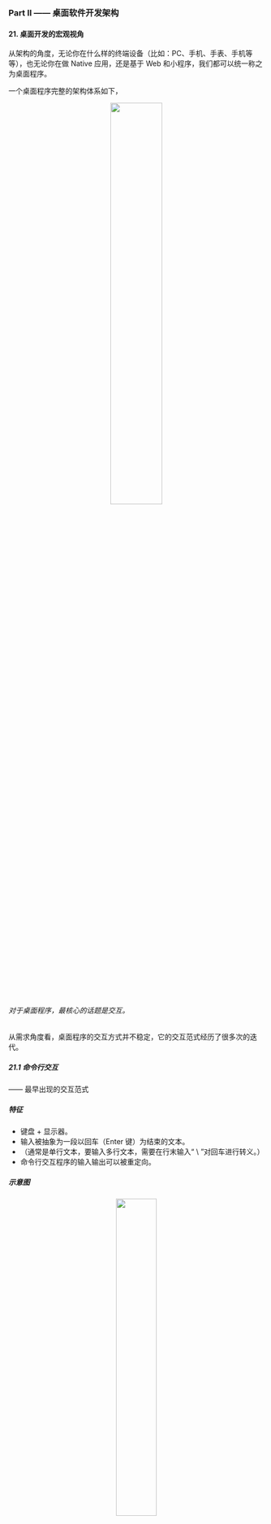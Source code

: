 ### Part II —— 桌面软件开发架构

#### 21. 桌面开发的宏观视角
从架构的角度，无论你在什么样的终端设备（比如：PC、手机、手表、手机等等），也无论你在做 Native 应用，还是基于 Web 和小程序，我们都可以统一称之为桌面程序。

一个桌面程序完整的架构体系如下，
<div align="center"><img src="pics/architecture-of-desktop-application.png" width="45%"></div>

###### 对于桌面程序，最核心的话题是交互。

从需求角度看，桌面程序的交互方式并不稳定，它的交互范式经历了很多次的迭代。

##### 21.1 命令行交互
—— 最早出现的交互范式

##### 特征
* 键盘 + 显示器。
* 输入被抽象为一段以回车（Enter 键）为结束的文本。
* （通常是单行文本，要输入多行文本，需要在行末输入“ \ ”对回车进行转义。）
* 命令行交互程序的输入输出可以被重定向。

##### 示意图
<div align="center"><img src="pics/paradigm-of-command-line-app.png" width="40%"></div>

##### 21.2 字符界面
* 键盘 + 显示器。
* 输入不再是一段文本，而是键盘按键事件（KeyDown 和 KeyUp）。
* 输出也不是一段文本，而是可以修改屏幕任何位置显示的字符。
* （此时，键盘的功用在需求上分化为两个：一是输入文本，二是输入命令。）
* 从输入文本的角度，需要有当前输入的光标（Caret）位置。

##### 示意图
<div align="center"><img src="pics/paradigm-of-character-ui-app.png" width="40%"></div>

上图的 TDI 含义是字符设备接口（Text Device Interface），它指的是一组向屏幕绘制文本的方法集合。 类似这样：
```go
func ClearScreen()
func DrawText(x, y int, text string)
```

##### 21.3 图形界面
—— 一个划时代的变化

##### 特征
* 键盘 + 鼠标 + 显示器 + 音箱。
* 与字符界面时期相比，图形界面时代变化的根源是输出的变化：从字符变成像素。
* 为什么会出现鼠标？ 因为屏幕精度太高，用键盘的方向键改变当前位置既笨拙又不方便。
* 为什么出现音箱？ 原因很平凡，只不过是声音设备演进的自然结果。以前是内置喇叭，现在是外置音箱。
* （与字符界面程序相比，图形界面程序还有一个重大变化：多窗口！！ 窗口（Window），也有人会把它叫视图（View）。）

###### 复杂的窗口会切分出多个逻辑独立的子窗口，以降低单个窗口的程序复杂性。

##### 示意图
<div align="center"><img src="pics/paradigm-of-graphical-ui-app.png" width="40%"></div>

上图的 GDI 含义是图形设备接口（Graphic Device Interface），它指的是一组向指定窗口(不是屏幕)绘制图形的方法集合。绘制的对象包括有几何图形、图像、文本等。

##### 注意
一旦界面涉及复杂的窗口系统，交互变得非常复杂。为了降低编程的负担，窗口系统往往接管了桌面程序的主逻辑，提供了一套基于事件驱动的编程框架，**业务代码由窗口系统提供的界面框架所驱动。**

##### 21.4 移动时代
鼠标交互方式被淘汰，变成了多点触摸。
###### “键盘 + 鼠标 + 显示器” ⇨ 触摸屏

##### 特征
* 触摸屏 + 麦克风 + 内置扬声器。
* 音箱被内置到手机中，变成内置扬声器。这些变化因移动设备便携性的述求引起。
* 从架构的角度，它们并没有引起实质性的变化，只是鼠标事件变成了触摸事件。

##### 智能交互
—— 麦克风让计算机多了一个输入：语音。

三种典型用法：
* 在应用内把语音录下来，直接作为类似照片视频的媒体消息，或者识别为文本去应用（比如语音搜索）。
* 作为语音输入法输入文本。（用法 1 的特例，因为输入法在操作系统中有特殊地位而单独列出。）
* 基于语音助手来交互。（类似 Siri）

##### 语音交互示意图
<div align="center"><img src="pics/paradigm-of-voice-ui-app.jpg" width="40%"></div>

###### 语音交互与图形界面，由于其复杂性，通常其业务代码都由交互系统提供的框架所驱动。

##### 21.5 总结
交互体验越来越自然，但从编程的角度来说，如果没有操作系统支持，实现难度也将越来越高。

同时也说明了一点： 桌面操作系统和服务端操作系统的演进方向非常不一样。 （桌面操作系统的演进方向主要是交互范式的迭代。）

#### 22. 图形界面程序的框架
—— 关注点聚焦于现在仍然占主流地位的图形界面程序。

###### 实现一个图形界面程序，最大的复杂性在于不同操作系统的使用接口完全不同，差异非常巨大。

好在，尽管操作系统的使用接口有异，但基本的大逻辑差不多。

##### 22.1 事件
无论是什么桌面操作系统，每个进程都有一个全局的事件队列（Event Queue）。

###### 当我们在键盘上按了一个键、移动或者点击鼠标、触摸屏幕等等，都会产生一个事件（Event），并由操作系统负责将它扔到进程的事件队列。

大体流程如下，
* 硬件产生了一个硬件中断；
* 操作系统的硬件中断处理程序收到对应事件；
* 确定事件的目标进程；
* 事件被放入目标进程的事件队列。

##### 22.2 窗口与事件响应
一个窗口响应发送给它的事件（Event），修改内部的状态，然后调用 GDI 绘制子系统更新界面显示。

##### 响应事件的常见机制有两种，
* 事件处理类(EventHandler 或叫 Responder)
* 委托(delegate)

（事件处理类）自定义的窗口类会直接或间接从事件处理类继承。 （委托）事件处理不是收到事件的人自己来做，而是把它委托给了别人。

##### 思考： onPaint 或 onDraw
为什么会有这样的事件？ 想象以下场景：两个窗口存在遮挡，当我们移动一个窗口，以前被遮挡的部分现在不再被遮挡。
操作系统并不会帮我们保存被遮挡的窗口内容，而是发送 onPaint 事件给对应的窗口让它重新绘制。

##### 22.3 事件分派 —— 事件是怎么从全局的事件队列（Event Queue）到窗口的?
这就是事件分派（Event Dispatch）过程，它通常由一个事件分派循环（Event Dispatch Loop）来完成。

Windows 平台，类似以下流程，
```go
func RunLoop() {
  for {
    msg, ok := winapi.GetMessage() // 从事件队列中取出一个消息
    if !ok {
      break
    }
    winapi.TranslateMessage(msg)
    winapi.DispatchMessage(msg)
  }
}
```

其中，TranslateMessage 函数可能会比较陌生，它负责的是将键盘按键事件（onKeyDown、onKeyUp）转化为字符事件（onChar）。 敲击到文本输入的转换。

对于嵌套窗口，交互变得更为复杂。此时，事件分派依赖的是**事件处理链（EventHandler Chain）**。
* 首先由焦点窗口响应，再逐层上升，直到最顶层的窗口。

##### 22.4 窗口内容绘制
在收到 onPaint 或 onDraw 消息时，就要绘制窗口内容了，此时需要操作系统的 GDI 子系统。

从大分类来说，首先需要确定绘制的内容是 2D or 3D，
* 对于 2D 内容，操作系统 GDI 子系统往往有较好的支持，但不同平台终究还是会有较大的差异。
* 对于 3D 内容来说，OpenGL 这样的跨平台方案占据了今天的主流市场，而 Vulkan 号称是 NextGL。

###### 对于 GDI 的优化，GDI 优化往往通过硬件加速来完成，真正的关键角色是在硬件厂商这里。

##### 22.5 通用控件
为了进一步简化开发过程，操作系统往往还提供了一些通用的界面元素，通常我们称之为控件 (Control)。

###### 不同操作系统提供的基础控件大同小异。不过一些处理细节上的差异往往会成为跨平台开发的坑。

##### 22.6 总结
图形界面程序的三大块内容：事件、窗口事件响应、窗口内容绘制。 这些机制都是由操作系统提供支持。

###### 我们身处在由操作系统约定的编程框架中，这是桌面编程的特点。
<div align="center"><img src="pics/different-ui-os-subsystem-of-desktop-software.jpg" width="45%"></div>

这还不是全部。要做一个跨平台的桌面应用程序并不容易，我们需要面对的平台太多，
* PC：Windows、MacOS、Linux 等；
* PC 浏览器：Chrome、Safri、Firefox 等；
* 手机 / 平板 / 手表：Android（不同手机厂商也会有细节差异）、iOS 等；
* 小程序：微信、支付宝、快应用等。

怎么安排不同平台的优先级？怎么规划未来版本的迭代计划？选择什么样的跨平台方案？这些问题在业务架构之外，极其考验架构师的决策能力。

#### 23. 桌面程序的架构建议
—— 站在应用架构的角度，聊聊如何设计一个桌面应用程序。

前面的桌面程序框架介绍，都是站在操作系统交互子系统的角度分析。

现在从软件设计模式角度来分析。

##### 23.1 从 MVC 说起
关于桌面程序，听得最多的莫过于 MVC 这个架构范式。 MVC 全称是 “模型 (Model) - 视图 (View) - 控制器 (Controller)”。
<div align="center"><img src="pics/paradigm-of-mvc-pattern.png" width="45%"></div>

* Model 是数据。
* View 是数据的显示结果，同时也接受用户的交互动作，也就是事件。
* **Controller 负责 Process（处理），以 “Model + 由 View 转发的事件” 作为 Input，处理的结果（Output）仍然是 Model，作用是更新 Model 的数据。**
* **注意： Model 的数据更新后，发送 DataChanged 事件，View 会在监听并收到 DataChanged 事件后，更新 View。**

##### 23.2 MVP
对 MVC 模式做些细微的调整，就会产生一些变种。

##### MVP 模式 （Model-View-Presenter）
* Model 的数据更新发出 DataChanged 事件后，由 Controller 负责监听并 Update View。
<div align="center"><img src="pics/paradigm-of-mvp-pattern.png" width="45%"></div>

##### 23.3 思考： 如何判断程序架构是否优良？哪种架构范式比较好？
架构优劣的评判标准。 比较知名且重要的一些基本原则如下：
* 最低耦合原则。 不同子系统（或模块）之间有最少的交互频率，最简洁且自然的接口。
* 单一职责原则。 不要让一个子系统（或模块）干多件事情，也不要让它不干事情。

##### 23.4 深入理解 Model 层的意义
Model 层是承载业务逻辑的 DOM，即 “文档对象模型（Document Object Mode）”。 **直白理解，DOM 是 “面向对象” 意义上的数据。它不只是有数据结构，也有访问接口。**

##### 对于 Model 层，有两种常见的架构误区
* 误区一： 让 Controller 层直接操作数据库，也就是拿数据库的读写接口作为 Model 层的接口。
* 误区二： 用所谓的 ORM 技术来实现 Model 层，让 Controller 直接操作 ORM。

###### Model 层的真正价值所在是： Model 层的使用接口最重要的是要自然体现业务的需求。

##### Why?
* 只有这样（直接自然体现业务的需求），Model 层的边界才是稳定的，才与你基于的技术无关。

(是用了 MySQL，还是用了 NoSQL？是直接裸写 SQL 语句，还是基于 ORM？这都没关系，未来喜欢了还可以改。)

* 从界面编程角度看，Model 层越厚越好。 （逻辑更多向 Model 层倾斜，那么 Controller 层就简洁很多。）

因为，Model 层是和操作系统的界面程序框架最为无关的部分，是最容易测试的部分，也同时是跨平台最容易的部分。

###### 如果用一句话来描述 Model 层的职责，那么应该是 “负责业务需求的内核逻辑” —— “DataCore”。

##### Model 层为何要发出 DataChanged 事件？
这是从 Model 层的独立性考虑。 Model 层作为架构的最底层，它不需要知道其他层的存在。有了 DataChanged 事件，上层就能够感知到 Model 层的变化，从而作出自己的反应。

###### 如果还记得之前反复强调的：稳定点与变化点。显然，DataChanged 事件就是 Model 层面对需求变化点的对策。

##### 23.5 深入理解 View 层的意义
View 层首要的责任，是负责界面呈现。

界面呈现的两个选择，
* 直接调用 GDI 接口自己画。
* 创建子 View 让别人画。

View 层的另一个责任是被自然带来的： 响应用户交互事件的入口。 这是操作系统的界面编程框架决定的。

理想情况下，View 应该把自己所有的事件都委托（delegate）出去，不要自己干。 但是....View 层有以下问题需要考虑：

* View 层不一定会负责生成所有用户看到的 View。

（例如：有的 View 是 Controller 在做某个逻辑的过程中临时生成的，那么这样的 View 就应该是 Controller 的一部分。）

* View 层可能需要非常友好的委托（delegate）机制的的支持。

（例如：一组界面元素的交互事件共同做委托。）

* 负责界面呈现，意味着 View 层和 Model 层的关系非常紧密。

（这可能会导致 Model 层要为 View 层提供一些专享的只读访问接口。需要确保这些访问接口不要扩散使用。）

* 负责界面呈现，看似只是根据数据绘制界面，似乎很简单，但实则不简单。

（例如：有时为了效率，需要做局部更新的优化。）

###### 在局部更新这个优化足够复杂时，我们往往不得不在 Model 和 View 之间，再额外引入一层 ViewModel 层来做这个事情。

ViewModel 层顾名思义，是为 View 的界面呈现而设计的 Model 层，它的数据组织更接近于 View 的表达。
<div align="center"><img src="pics/paradigm-of-model-view-viewmodel.png" width="45%"></div>

##### Model-View-ViewModel 的例子
一个极端但又很典型的例子是 Word。 它是数据流式的文档，但是，界面显示常以页面视图方式，内容是分页显示的。

这种情况下就需要有一个 ViewModel 层是按分页显示的结构来组织数据。 其中负责维持 Model 与 ViewModel 层的数据一致性的模块，我们叫排版引擎。

###### 从理解上来讲，更倾向于认为 ViewModel 是 View 层的一部分，只不过是 View 层太复杂而进行了再次拆分的结果。 而不是单独作为一个模式。

##### 23.6 深入理解 Controller 层的意义
Controller 层是负责用户交互的。 可以有很多个 Controller，分别负责不同的用户交互需...

Controller 层与 Model 和 View 的差异：
* Model 层是一个整体。虽然这一个层会有很多类，但是它们共同构成了一个完整的逻辑：DOM。
* View 层也是一个整体，它是 DOM 的界面呈现，是 DOM 的镜像。
* 负责用户交互的 Controller 层，是被正交分解的，彼此完全没有耦合关系。

一个 Controller 模块，可能包含一些属于自己的辅助 View，也会接受 View 层委托的一些事件，由事件驱动自己。

###### Controller 层最应该思考的问题是代码的内聚性。哪些代码是相关的，是应该放在一起的，需要一一理清。

如果设计恰当，Controller 之间应该是完全无关的。而且要干掉某一个交互特别容易，都不需要删除该 Controller 本身相关的代码，只需要把创建该 Controller 的一行代码注释掉就可以。

##### 23.7 Model - View - Controller 的层次
从分层角度，
* Model 层在最底层；
* View 层在中间，它持有 Model 层的 DOM 指针；
* Controller 层在最上方，它知道 Model 和 View 层，通过 DOM 接口操作 Model 层，但不操作 View 去改变数据，而是监听兴趣事件。

###### 如果 View 层提供了抽象得当的事件绑定接口，将发现，Controller 层大部分的逻辑都与操作系统提供的界面编程框架无关（除了可能的辅助View的需要），是跨平台的。

##### MVC 各个模块是如何串起来的？
应用程序（Application）。 在应用开始的时候，它就把 Model 层、View 层，我们感兴趣的若干 Controller 模块都创建好，建立了彼此的关联。

##### 23.8 桌面应用程序的第二大需求
—— 提供应用程序的二次开发接口（API，全称为 Application Programming Interface）。

###### 提供了 API 的应用程序，意味着它身处一个应用生态之中，可以与其他应用程序完美协作。

##### 通过哪一层提供 API 接口？
倾向于认为最佳的选择是在 ViewModel 层。

#### 24. Web 开发：浏览器、小程序与 PWA
—— 原生应用(Native App)之外

##### 24.1 浏览器
##### 从商业价值的角度看，浏览器带来了三个重大进步，
* **软件服务化。** 产品交付从单机软件转向云服务，同时，社会分工发生巨变，任何一个环节都可能成长出一个超级节点，进而吞噬上下游，让服务链条更短。
* **随时发布。** 人们快速试验自己的想法，不必过度因为顾虑软件质量召回而束手束脚。(服务端可以及时更新与处理，所谓的召回和传统意义已不同。)
* **跨平台。** 浏览器消除了不同操作系统平台的差异性。

##### 从界面开发的角度看，浏览器带来的重大变化，
* **操作系统的窗口系统被颠覆。** 一个网页只是一个窗口，不再有父子窗口。网页中的界面元素都是一个虚拟视图，常规的通用控件(input,image,div等)和自绘窗口(canvas)都一样。
* **窗口的绘制机制变了。** 之前是调用操作系统的 GDI 生成界面，现在换成了 HTML+CSS。
* **语言限制。** 浏览器长期以来只支持 JavaScript 一门语言。
* **B/S 架构。** 无论是 B/S 还是 C/S，本质上还是软件服务化。这对软件架构产生了巨大影响。 （从 server 端看，系统从单用户变成了多用户。从 browser/client 端看，仍然是单用户，但是没有了数据。）

从 MVC 角度分析 HTML+CSS，我们不能把它理解为 View 层，它其实是 ViewModel 层。 View 层由谁干掉了？浏览器。怎么做到局部更新优化的？你不必关心，浏览器已完成支持。
###### 这事的真正价值超过你的想象。它大幅提升了桌面应用开发的效率。

##### 24.2 小程序
小程序引发的思考
<div align="center"><img src="pics/thinking-caused-by-webapp.png" width="35%"></div>

##### 为什么微信小程序必然会成功？
因为，有 7 亿人同时使用的操作系统，很少。小程序变成了一支巨大的新兴力量，成为真正意义上的国产操作系统，对抗着 Android 和 iOS 两大移动操作系统生态。

##### 小程序生态仍然存在的诸多问题
* 最为关键的，是标准不统一。 虽然都叫小程序，但是它们的接口各自都在快速迭代，谈不上让开发者一次开发，到处可用。

##### 小程序和传统的 Web 开发有何不同？
其实有很大不同。小程序更像是 Native 程序在线化。 小程序是一个应用。
* 我们需要提交应用给微信或支付宝，它们掌控着 App 的生杀大权。
* 更牛的是，他们可以下线一个已经有千万甚至上亿级别用户的 App，让他们一无所有。

###### 这个风险如此之高，所有的厂商在拥抱微信的同时，必然时时刻刻想着如何逃离微信。

##### 思考： Facebook 扎克伯格的成功
```
在发布 Libra 的时候，他选择的是让一步，放弃 Control。
让一步，其实就是进一百步。
```

##### 24.3 PWA
—— 移动应用的在线化，Google 也同样在探索。

Google 的移动浏览器方案，叫 PWA，全称 “Progressive Web App”。

PWA 开始于 2015 年，比微信小程序早很多，并得到了苹果和微软的支持。从这个角度来说，PWA 的潜力不容小觑。

##### 怎么理解 PWA？
可以理解为海外版的小程序。

##### PWA 与小程序的差别在哪？
* 关注焦点不同。 PWA 更技术化，精力重心放在如何让 PWA 在断网情况下和本地应用有更一致的体验。小程序关注点在如何撬动这么庞大的用户市场。
* 演进思路不同。 PWA 基本上以兼容并对 Web 进行逐步改造升级为导向。
* PWA 并没有中心化的 AppStore，它更像是一项技术标准。

##### 怎么看待 PWA 的未来？
PWA 相比小程序来说太传统。 小程序符合现代操作系统的 “账号 (Account)- 支付 (Pay)- 应用市场 (AppStore)” 的商业闭环，但是 PWA 并没有账号，也没有支付。

#### 25. 跨平台与 Web 开发的建议

##### 25.1 跨平台桌面程序开发
跨平台的桌面程序开发是一个超级难题。无数人前仆后继，但至今为止，仍然没有称得上真正深入人心的解决方案。

原因如下，
* 操作系统。 不同的操作系统抽象的界面程序框架并不一致。
* 屏幕尺寸。 即使相同的操作系统，在不同尺寸的屏幕上，交互的范式也会存在很大的差异性。

放弃某个操作系统，就意味着放弃某个流量入口，也就意味着放弃这些用户。。。

##### 目前主流的跨平台方案
<div align="center"><img src="pics/solutions-for-cross-platform.jpg" width="40%"></div>

目前来说，还很难说哪个方案会胜出。

###### 总之： “每一次统一的努力，都最终变成新的分裂”。

##### 25.2 Web 开发
Web 的 B/S 架构意味着编写软件有了更高的复杂性。 表现如下，
* 多用户。 用户的数据不再是保存在 Client（Browser）端，而是存储在 Server 端。
* 更高的数据可靠性要求。 数据在 Client 端，客户自己对数据的可靠性负责。数据在 Server 端，服务提供方对数据的可靠性负责。
* 更多可能的分工安排。 分为两大流派：胖前端与胖后端。

##### MVC 框架在浏览器下的样子
界面的局部更新是一个复杂的话题，浏览器通过引入 HTML+CSS 这样的 ViewModel 层把它解决了。

现在，MVC 模式变成了 MVMP 模式，全称为 “Model-ViewModel-Presenter”。
<div align="center"><img src="pics/mvmp-pattern-of-browser.png" width="45%"></div>

* 事件响应过程。 浏览器的 View 收到用户的交互事件，它把事件委托给 ViewModel 层，并且通过 HTML DOM 暴露出来。
* Model 层的数据变化（DataChanged）事件。 Presenter 层更新界面（Update View）并不是操作 View，而是 ViewModel。

##### Server 端的架构
<div align="center"><img src="pics/architecture-of-web-server.jpg" width="45%"></div>

到了 Web 开发，同样需要二次开发接口，只是，二次开发接口不再是在 Client 端完成，而是在 Server 端完成。
###### Server 端支持直接的 API 调用（Web API），以支持自动化（Automation）方面的需求。

注意，
* Web 层和 Model 层的假设不同，Web 层是基于会话的（Session-based），因为它负责用户的接入，每个用户登录后，会形成一个个会话（Session）。
* 在服务端，Session-based Model 和 Session-based ViewModel 并不发生直接关联，它们通过浏览器这一侧的 Model 和 ViewModel，响应用户的交互。

##### Session-based Model 是什么样的呢？
其实是 Multi-User Model 层的转译。把多租户的 API 转译成单租户的场景。

##### Session-based ViewModel
是一些 HTML+JavaScript+CSS 文件。它是真正的 Web 业务入口，通过互联网把自己的数据返回给浏览器，浏览器基于 ViewModel 渲染出 View。

##### 25.3 总结
从跨平台来说，这是桌面程序员（也叫“大前端”）永远的痛。
###### 计划赶不上变化，用来形容大前端程序员面临的窘境是一点都不过分的。

从 Web 开发来说，MVC 变成了 MVMP（Model-ViewModel-Presenter）。
###### MVMP 依旧需要认真对待 Model 层，认真思考它的使用接口是什么样的，把 Model 层做厚。

#### 26. 桌面开发的未来

##### 26.1 桌面平台的演进与未来
谈未来前，首先看看过去。
* PC 时代，本地桌面操作系统主流的有 Windows、MacOS、Linux。为了消除平台差异，出现了 QT、wxWidgets 这样的跨平台解决方案。
* PC 浏览器。 浏览器并不是为跨平台而来，但是除了干成了软件服务化外，也干成了跨平台这件事情。

（浏览器时代）在软件服务化和跨平台开发的双重优势下，软件厂商们趋之若鹜。

今天手表、电视机、汽车，以及各式各样的 IoT 传感设备，都需要操作系统的支持。这么多操作系统怎么搞呢？

###### 国内涌现了大量的小程序厂商，国外 Google 也在推 PWA。Facebook 意见不明，不知道会去支持 PWA，还是基于自己的 React-Native 技术搞一套新的移动浏览器标准。

由此，统一的 Web 分裂成多个技术阵营。

##### 新的跨平台定义
今天的跨平台，重点是要跨 Android、iOS、Web、小程序和 PWA。

##### 26.2 编程能力的未来
从终局的视角来看，桌面开发的终极目标，是让儿童可以轻松编写出生产级的应用。
这个目标与儿童编程教育相向而行，有一天必然汇聚于一点上。

#### 27. 实战（一）： 怎么设计一个“画图”程序？
一个 B/S 结构的 Web 程序，基本上分下面几块内容：
* Model 层： 一个多用户（Multi-User）的 Model 层，和单租户的 Session-based Model。 从服务端来说，Session-based Model 是一个很简单的转译层。从浏览器端来说，Session-based Model 是一个完整的单租户 DOM 模型。
* View 层： 实际是 ViewModel 层。ViewModel 只有 View 层的数据和可被委托的事件。
* Controller 层： 切记不要让 Controller 之间相互知道对方，更不要让 View 知道某个具体的 Controller 存在。

##### 27.1 Model 层 —— 浏览器端的 Model 层
```javascript
class QLineStyle {
properties:
  width: number
  color: string
methods:
  constructor(width: number, color: string)
}

class QLine {
properties:
  pt1, pt2: Points
  lineStyle: QLineStyle
methods:
  constructor(pt1, pt2: Point, lineStyle: QLineStyle)
  onpaint(ctx: CanvasRenderingContext2D): void
}

class QRect {
properties:
  x, y, width, height: number
  lineStyle: QLineStyle
methods:
   constructor(r: Rect, lineStyle: QLineStyle)
   onpaint(ctx: CanvasRenderingContext2D): void
}

class QEllipse {
properties:
  x, y, radiusX, radiusY: number
  lineStyle: QLineStyle
methods:
   constructor(x, y, radiusX, radiusY: number, lineStyle: QLineStyle)
   onpaint(ctx: CanvasRenderingContext2D): void
}

class QPath {
properties:
  points: []Point
  close: bool
  lineStyle: QLineStyle
methods:
   constructor(points: []Point, close: bool, lineStyle: QLineStyle)
   onpaint(ctx: CanvasRenderingContext2D): void
}

interface Shape {
  onpaint(ctx: CanvasRenderingContext2D): void
}

class QPaintDoc {
methods:
  addShape(shape: Shape): void
  onpaint(ctx: CanvasRenderingContext2D): void
}
```
目前这个 DOM 还是单机版本的，没有和服务端的 Session-based Model 连起来。

这个 Model 层的使用非常容易理解，也非常直观体现了业务。 主要支持的能力有以下两个：
* 添加图形（Shape）
* 绘制（onpaint）

##### 27.2 ViewModel 层 —— 浏览器端的 ViewModel 层
index.htm 文件和一个 view.js 文件。

index.htm 是总控文件，主要包含两个内容：
* 界面布局（Layout）
* 应用初始化（InitApplication），比如加载哪些 Controllers。

view.js 是 ViewModel 层的核心，代码如下，
```javascript
interface Controller {
  stop(): void
  onpaint(ctx: CanvasRenderingContext2D): void
}

class QPaintView {
properties:
  doc: QPaintDoc
  properties: {
    lineWidth: number
    lineColor: string
  }
  drawing: DOMElement
  controllers: map[string]Controller
methods:
  get currentKey: string
  get lineStyle: QLineStyle
  onpaint(ctx: CanvasRenderingContext2D): void
  invalidateRect(rect: Rect): void
  registerController(name: string, controller: Controller): void
  invokeController(name: string): void
  stopController(): void
  getMousePos(event: DOMEvent): Point
events:
  onmousedown: (event: DOMEvent):void
  onmousemove: (event: DOMEvent):void
  onmouseup: (event: DOMEvent):void
  ondblclick: (event: DOMEvent):void
  onkeydown: (event: DOMEvent):void
}

var qview = new QPaintView()
```
QPaintView 的内容有点多，
* 但和 Model 层相关的，就只有 doc: QPaintDoc 这个成员。有了它就可以操作 Model 层了。
* 属于 ViewModel 层自身的，数据上只有 properties 和 drawing。关于绘制的有 onpaint 和 invalidRect。
* 剩下来的就是 Controller 相关的了，
    * registerController，invokeController，stopController，View 层并不关心具体的 Controller 类型。
    * 事件委托（delegate）。
    * getMousePos 只是一个辅助方法，用来获取鼠标事件中的鼠标位置。

###### View 层在 MVC 里面是承上启下的桥梁作用。 View 层的边界设定非常关键。

平台兼容性问题，
* 屏蔽平台的差异。 Model 层很容易做到平台无关，Controller 层除了有少量的界面需要处理平台差异外，大部分代码都是响应事件处理业务逻辑。 另外，只要 View 对事件的抽象得当，也是跨平台的。
* 定义界面布局。 针对不同尺寸的设备，在 View 层来控制不同设备的整体界面布局比较妥当。

##### 27.3 Controller 层 —— 浏览器端的 Controller 层
* Menu, PropSelectors, MousePosTracker： accel/menu.js
* Create Path：creator/path.js
* Create FreePath：creator/freepath.js
* Create Line, Rect, Ellipse,Circle： creator/rect.js

一些 Controller 因为实现相近被合并到一个文件。

##### 27.4 总结
架构设计的第一步是需求分析，第二步则是：概要设计（也可以叫系统设计）。 该阶段的核心是分解子系统，MVC 是一个分解子系统的基本框架，它对于桌面程序尤为适用。

#### 28. 实战（二）： 怎么设计一个“画图”程序？
—— 上节内容的复盘和一次需求的迭代。

##### 28.1 MVP 版画图程序
—— 只能增加新图形，没法删除，也没法修改。

Model 和 View、Controllers 的耦合关系如下：
<div align="center"><img src="pics/coupling-between-mvp-in-drawing-app.png" width="45%"></div>

View 层的内容：
<div align="center"><img src="pics/view-layer-in-drawing-app.png" width="45%"></div>

Controller 位于 MVC 的最上层，因此，对它的关注点就不再是它的规格本身，因为没人去调用它的方法。
所以，把关注点放在了每个 Controller 都怎么用 Model 和 View。
<div align="center"><img src="pics/controller-layer-in-drawing-app.png" width="45%"></div>

通过以上三张表对照分析，可以清晰看出 Model、View、Controllers 是怎么关联起来的。

##### 28.2 改进版的画图程序
功能改进如下，
* 选择一个图形，允许删除、移动或者对其样式进行修改。
* 图形样式增加 fillColor（填充色）。
* 更加现代的交互范式： 默认处于 ShapeSelector 状态，创建完图形后自动回到此状态。
* 选择图形后，界面上的当前样式自动更新为被选图形的样式。

新的 Model 层
<div align="center"><img src="pics/model-layer-in-drawing-app-after-1st-iteration.png" width="45%"></div>

注意，QLineStyle 改名为 QShapeStyle，且其属性 width、color 被改名为 lineWidth、lineColor。这相当于一次小重构。
###### 重构关键是要及时处理，把控质量。 为了保证质量仍然可控，最好辅以足够多的单元测试。

##### 此处的小重构引发的思考
最初设计 new QLine、QRect、QEllipse、QPath 的时候，传入的最后一个参数是 QLineStyle，从设计上这是一次失误，把最后一个参数改为 QShapeStyle，这从设计上就完备了。
由此，图形样式就算有更多的演进，也会集中到 QShapeStyle 这一个类上。

如果作为一个实实在在要去迭代的画图程序来说，上面这个 QShapeStyle 必然还会面临一次重构。变成如下这个样子：
```javascript
class QLineStyle {
  width: number
  color: string  
}

class QFillStyle {
  color: string  
}

class QShapeStyle {
  line: any
  fill: any
}
```

新的 View 层
<div align="center"><img src="pics/view-layer-in-drawing-app-after-1st-iteration.png" width="45%"></div>

新的 Controller 层
<div align="center"><img src="pics/controller-layer-in-drawing-app-after-1st-iteration.png" width="45%"></div>

#### 29. 实战（三）： 怎么设计一个“画图”程序？
—— 怎么和服务端连接。 （第一，浏览器端进行持久化）

##### 为什么需要在浏览器端进行持久化？
因为我们需要有更好的用户体验。在用户断网的情况下，这个画图程序还可以正常编辑，并且在恢复联网的情况下，能够把所有离线编辑的内容自动同步到服务端。

##### 29.1 基于传统的 localStorage 技术进行持久化
###### 最核心的变化是 Model 层。

##### 对象 ID
为了支持持久化，为每一个 Model 层 DOM 树的根 —— QPaintDoc 类引入了两个 ID，
* localID: string
* displayID: string

其中，displayID 前面带 t 开头，表示这篇文档从它被创建开始，从未与服务器同步过，是一篇临时的文档。

一旦它完成与服务端的同步后，就会改用服务端返回的文档 ID。

那么，localID 又是什么？
* localID 是这篇文档的本地 ID。 在文档还没有和服务端同步时，如果 displayID 是 t10001，则 localID 就是 10001。
* 但是，文档第一次保存到服务端后，它的 displayID 会变化，而 localID 则并不...

为了支持更新数据的粒度不是整个文档每次都保存一遍，存储分成 shape、document 两个级别。
###### 当 Shape 发生变化，比如修改图形式样、或移动时，shapeID 发生变化并对应一个新的 shapeJsonData，此时，它由 QPaintDoc.localID + “:” + shape.id 指示。

如果文档只有一个 ID，那么这个 ID 在同步前后发生变化，shapeJsonData 对应的完整 ID 索引也要跟着变化。。

##### 数据变更
我们把数据变更分为了两级，
* shapeChanged
* documentChanged

##### 存储的容量限制与安全
localStorage 的存储容量是有限制的，不同的浏览器并不一样，大部分在 5-10M 这个级别。
* 我们需要考虑数据清理的机制。淘汰掉最远创建的一篇文档。
* 安全问题。 解决这个问题最简单的方法是在用户帐号登出的时候，清空所有的 localStorage 中的文档。

#### 30. 实战（四）： 怎么设计一个“画图”程序？
—— 怎么和服务端连接。 （第二，考虑服务端）

##### 30.1 第一步，要考虑的是网络协议。（Web API）
暂时不考虑多租户带授权的场景。

在浏览器中，一个浏览器的页面编辑的是一个文档，不同页面编辑不同的文档。

但是，很显然，服务端和浏览器端这一点是不同的。如此服务端的功能基本上是以下这些：
* 创建新 drawing 文档；
* 获取 drawing 文档；
* 删除 drawing 文档；
* 在 drawing 文档中创建一个新 shape；
* 取 drawing 文档中的一个 shape；
* 修改 drawing 文档中的一个 shape，包括移动位置、修改图形样式；
* 修改 drawing 文档中的一个 shape 的 zorder 次序（浏览器端未实现）；
* 删除 drawing 文档的一个 shape。

完整的网络协议：
<div align="center"><img src="pics/network-protocol-of-drawing-app.png" width="45%"></div>

整体来说，这套网络协议比较直白体现了其对应的功能含义。 该协议遵循的范式如下：
* 创建对象：POST /objects
* 修改对象：POST /objects/\<ObjectID>
* 删除对象：DELETE /objects/\<ObjectID>
* 查询对象：GET /objects/\<ObjectID>

还有一个列出对象的功能，只不过这里没有用到，
* 列出所有对象：GET /objects
* 列出符合条件的对象：GET /objects?key=value

##### 30.2 在网络设计时需要特别注意的点
**对重试的友好性。** (你以为只是重试，实际上是同一个操作执行了两遍。)
###### 所谓重试的友好性，是指同一个操作执行两遍，其执行结果和只执行一遍一致。

为什么我们必须要充分考虑重试的友好性？
* 因为网络是不稳定的。 这意味着，在发生一次网络请求失败时，在一些场景下你不一定能确定请求的真实状态。
* 在小概率的情况下，有可能服务端已经执行了预期的操作，只不过返还给客户端的时候网络出现了问题。

只读操作，比如查询对象或列出对象，毫无疑问显然是重试友好的。

创建对象（POST /objects）往往容易被实现为重试不友好，对比以下代码：
```javascript
POST /drawings  # 创建新 drawing

POST /drawings/<DrawingID>/shapes  # 创建新 shape
Content-Type: application/json

{
    "id": <ShapeID>,
    <Shape>
}
```
分析，
* 创建新 shape 时传入了 ShapeID，如果上一次服务端已经执行过该对象的创建，可以返回对象已经存在的错误。
* 创建新 drawing 并没有传入什么参数，重复调用不会发生什么冲突，并创建两个新 drawing。

##### 那么怎么解决这个问题？有这么几种可能：
* 客户端传 id（和上面创建新 shape 一样）；
* 客户端传 name；
* 客户端传 uuid。

当然这三种方式本质上的差别并不大。传 uuid 可以认为是一种常规重试友好的改造手法。
（uuid 可以是内容中的一个唯一序列号，也可以是网络请求的唯一序列号。两种选一即可，但后者更通用。）
```javascript
POST /drawings
Content-Type: application/json

{
    "uuid": <DrawingUUID>
}
或者
POST /drawings
Content-Type: application/json
X-Req-Uuid: <RequestUUID>
```
用请求序列号是有额外代价的，这意味着服务端要把最近执行成功的所有的请求序列号（RequestUUID）记录下来。。

##### 在网络协议的设计上，还有一个业务相关的细节值得一提：
请留意，Shape 的 json 表示，在网络协议和 localStorage 存储的格式并不同。

原因，
* 从结构化数据的 Schema 设计角度，localStorage 中的实现是无 Schema 模式，过于随意。
* 网络协议未来有可能作为业务的开放 API ，需要严谨对待！！

##### 30.3 版本升级
一些需要考虑的长远问题：
* 网络协议的版本管理问题；
* 网络协议是一组开放 API 接口，一旦放出去了就很难收回，需要考虑协议的兼容。

为了便于未来协议升级的边界，很多网络协议都会带上版本号。比如：
```html
POST /v1/objects
POST /v1/objects/<ObjectID>
DELETE /v1/objects/<ObjectID>
GET /v1/objects/<ObjectID>
GET /v1/objects?key=value
```
###### 在协议发生了不兼容的变更时，我们会倾向于升级版本，比如升为 v2 版本：
```html
POST /v2/objects
POST /v2/objects/<ObjectID>
DELETE /v2/objects/<ObjectID>
GET /v2/objects/<ObjectID>
GET /v2/objects?key=value
```
这么做有以下好处，
* 可以逐步下线旧版本的流量，一段时间内让两个版本的协议并存；
* 可以新老版本的业务服务器相互独立，前端由 nginx 或其他的应用网关来分派。

##### 30.4 第一个实现版本
##### 第一个实现版本怎么做？
* 方式 1 —— 常规的憋大招模式。 直接做业务架构设计、架构评审、编码、测试，并最后上线。
* 方式 2 —— 做一个 Mock 版本的服务端程序。

##### 两者有什么区别？
区别在于，
* 服务端程序从架构设计角度看，就算是非业务相关的通用型问题也是很多的，例如：
    * 高可靠 —— 高可靠是指数据不能丢。就算服务器的硬盘坏了，数据也不能丢。
    * 高可用 —— 高可用是指服务不能存在单点故障。任何一台甚至几台服务器停机了，用户还要能够正常访问。

在没有好的基础设施下，做好一个好的服务端程序并不那么容易。 因此，还是先做一个 Mock 版本的服务端程序。

这不是增加了工作量？有什么意义？
* 不同团队协作的基础是网络协议。一个快速被打造的 Mock 的最小化版本服务端，可以让前端不用等待后端。而后端则可以非常便捷地自主针对网络协议进行单元测试，做很高的测试覆盖率以保证质量。（前端组+测试组）
* 让业务逻辑最快被串联，快速验证网络协议的有效性。中途如果发现网络协议不满足业务需求，可以及时调整过来。（有效性测试）

所以，第一个版本一定是 Mock 的版本。Mock 版本不必考虑太多服务端领域的问题，它的核心价值就是串联业务。
###### 所以 Mock 版本的服务器甚至不需要依赖数据库，直接所有的业务逻辑基于内存中的数据结构就行。

##### 第一个版本的服务端程序 paintdom （Mock 版本）
从架构角度来说，这个 paintdom 程序分为两层：Model 层和 Controller 层。

* Model 层与网络无关，有的只是纯纯粹粹的业务核心逻辑。 它实现了一个多文档版本的画图程序，逻辑结构也是一棵 DOM 树，只不过比浏览器端多了一层。（Document => Drawing => Shape => ShapeStyle）
* Controller 层实现的是网络协议。 为什么会把网络协议层看作 Controller 层？MVC 中 View 层去了哪里？

首先，服务端程序大部分情况下并不需要显示模块，所以不存在 View 层。 其次，网络协议层为什么可以看作 Controller 层，是因为它负责接受用户输入。
###### 服务端的用户输入不是我们日常理解的用户交互，而是来自某个自动化控制（Automation）程序的 API 请求。

##### 30.5 再谈网络协议的重要性
网络协议的地位非常关键，它是一个 B/S 或 C/S 程序前后端耦合的使用界面，因而也是影响团队开发效率的关键点。

#### 31. 实战（五）： 怎么设计一个“画图”程序？
—— 前后端对接 + 总结

##### 31.1 宏观的系统架构
现在，我们有了 paintdom 和 paintweb 两大软件。 paintdom 监听的地址是 localhost:9999，而 paintweb 监听的地址是 localhost:8888。

应当注意，在实际业务中它们是不同的软件。 paintdom 和 paintweb 之间相互协作的基础，是它们之间所采用的网络协议。

##### 网络协议的两个层面的意思：
* 其一，就是我们网络协议的载体，也就是协议栈。（我们这里采纳的是 HTTP 协议，而 HTTP 协议又基于 TCP/IP 协议。）
* 其二，也就是我们网络协议承载的业务逻辑。

明确了网络协议后，我们实现了 Mock 版本的服务端程序 paintdom。在实际项目中，Mock 程序往往会大幅提速团队的开发效率。

##### 31.2 paintweb 与 paintdom 的对接
虽然 paintweb 没有对接服务端，但从文档编辑的角度来说，它的功能是非常完整的。

对接 paintdom 和 paintweb 的目的不是加编辑功能，而是让文档可以存储到服务端。

严谨来说，paintweb 没有服务端是不正确的，paintweb 本身是一个 B/S 结构，它有它自己的服务端。如下：
```go
var wwwServer = http.FileServer(http.Dir("www"))

func handleDefault(w http.ResponseWriter, req *http.Request) {
  if req.URL.Path == "/" {
    http.ServeFile(w, req, "www/index.htm")
	return
  }
  req.URL.RawQuery = "" // skip "?params"
  wwwServer.ServeHTTP(w, req)
}

func main() {
  http.HandleFunc("/", handleDefault)
  http.ListenAndServe(":8888", nil)
}
```
可以看出，paintweb 自己的服务端基本上没干什么事情，就是一个非常普通的静态文件下载服务器，提供给浏览器端下载 HTML + CSS + JavaScript 等内容。
###### 可见，paintweb 的服务端完全是“平庸”的，与业务无关。具体的业务，都是通过 www 目录里面的文件来做到的。

##### 那么 paintweb 怎么对接 paintdom 呢？
* 物理上的对接比较简单，只是个反向代理服务器而已，代码如下：
```go
func newReverseProxy(baseURL string) *httputil.ReverseProxy {
  rpURL, _ := url.Parse(baseURL)
  return httputil.NewSingleHostReverseProxy(rpURL)
}

var apiReverseProxy = newReverseProxy("http://localhost:9999")

func main() {
  http.Handle("/api/", http.StripPrefix("/api/", apiReverseProxy))
}
```
可见，paintweb 的服务端干的事情仍然是 “平庸” 的，只是把发往 http://localhost:8888/api/xxx 的请求，原封不动地发往 http://localhost:9999/xxx 而已。

###### 现实中，paintweb 的服务端干的事情稍微复杂一些。它背后不只是有业务服务器 paintdom，还有必不可少的帐号服务器（Account Service），用来支持用户登录/登出。
###### 帐号服务器是一个基础架构类的服务，与业务无关。 （请思考类比微信扫码登陆）

##### 最终，paintweb 自身的服务端仍是业务无关的。它做这样一些事情：
* Web 前端文件的托管（作为静态文件下载服务器）；
* 支持帐号服务，实现 Web 的用户登录；
* 做业务协议的转译，将 Session-based 的 API 请求转为 Multi-User 的 API 请求。

##### 补充： “胖前端” 与 “胖后端”
假设 Web 自身的业务逻辑都是通过 JavaScript 来实现的，这意味着我们是基于 “胖前端” 模式。
“胖后端” 模式，意味着大部分的前端用户行为，都是由后端支持的，缺点是没办法支持离线。
###### 在 “胖后端” 模式下，推荐基于类似 PHP 这种胶水语言来实现 Web 后端的业务代码。

##### 31.3 计算变更
—— 听起来挺简单一件事情？其实很复杂。

* 第一件要做的事情是： 怎么知道断网后离线编辑过的内容有哪些？
    * 思路一，每次都完整保存整篇文档。
    * 思路二，记录完整的编辑操作历史。
    * 思路三，给对象增加版本号。 通过对比整个文档的基版本，与某个对象的版本 ver。如果 ver > baseVer，说明上一次同步完成后，该对象发生了变更。

##### 31.4 同步变更
—— 有了变更的信息，怎么同步给服务端？

* 思路一，把变更还原为一条条编辑操作发给服务端。（还原过程过于复杂）
* 思路二，修改网络协议，增加同步接口。

###### 原则： 要一贯坚持的架构准则是不要烧脑。尤其对大部分非性能敏感的业务代码，简单易于实施为第一原则。

思考： 在我们讨论相互配合的接口时，我们非常尊重业务逻辑，定义了一系列的编辑操作。但是，**到最后却发现，它们统统不管用，我们要的是一个同步协议。**

##### 31.5 加载文档
这个过程的难点在于怎么根据服务端返回的 json 数据重建整个文档。

问题，
* 图形（Shape）的网络协议中的数据格式，和 localStorage 中是不同的。
* 从预测变更的角度，画图程序支持的图形（Shape）的种类会越来越多。

这两个事情一起看，为此我们做了一次重构。重构目标是：
* 统一 localStorage 和网络协议中的图形表示；
* 增加新的图形种类要很容易，代码非常内聚，不必到处修改代码。

###### 为此我们增加 qshapes: QSerializer 全局变量，允许各种图形类型注册自己的创建方法（creator）进去。示意代码如下：
```javascript
qshapes.register("rect", function(json) {
  return new QRect(json)
})
```

为了支持 QSerializer 类，每个图形需要增加两个方法：
```javascript
interface Shape {
  constructor(json: Object)
  toJSON(): Object
}
```
有了这个能力，我们加载文档就水到渠成了。

完整来说，加载文档的场景分为这样三类：
* _loadBlank，即加载新文档。
* _loadTempDoc，即加载一个临时文档。
* _loadRemote，即加载一个远程文档。

另外，加载文档结束后，QPaintDoc 会发出 onload 消息。这个消息当前会被 QPaintView 响应，用来刷新界面。

##### 31.6 Model 层的厚度
一个有趣的事实是，多个版本的迭代，基本上都是以变更 Model 层为多。

我们深刻思考这个问题的话，会有这样一个推论：
###### 如果我们不是让 Model 层代码以内聚的方式放在一起，而是让它自由的散落于各处，那么我们的代码变更质量会非常不受控。

#### 32. 辅助界面元素的架构设计
辅助界面元素非常常见，它其实就是通用控件，或者我们自定义的控件。

##### 32.1 为了便于修改辅助界面元素，计划引入统一的辅助界面元素的框架。
这个框架长什么样？
* 首先，每个界面元素使用的时候，统一以 \<div type="xxx"> 来表示。
* 其次，引入一个全局的 qcontrols: QControls 实例，所有我们定义的控件都向它注册（register）自己。 （注册的目的是，建立类型（type）和控件的构建函数（control）的关联表。）

```javascript
# QControls 注册一个自定义控件 —— register 成员函数
class QControls {
  constructor() {
    this.data = {}
  }
  register(type, control) {
    this.data[type] = control
  }
}

# QControls 依次构建自定义控件 —— init 成员函数
class QControls {
  init() {
    let divs = document.getElementsByTagName("div")
    let n = divs.length
    for (let i = n-1; i >= 0; i--) {
      let div = divs[i]
      let type = div.getAttribute("type")
      if (type != null) {
        let control = this.data[type]
        if (control) {
          control(div)
        }
      }
    }
  }
}
```

##### 一个自定义控件 BaseColorPicker 的构造函数代码
```javascript
function BaseColorPicker(div) {   # —— 自定义控件 BaseColorPicker
  let id = div.id
  let onchange = div.onchange
  let palette = div.getAttribute("palette")
  let colors = palette.split(",")
  let options = []
  for (let i in colors) {
    let color = colors[i]
    let n = color.length
    if (color.charAt(n-1) == ")") {
      let offset = color.indexOf("(")
      options.push(`<option value="` + color.substring(0, offset) + `">` + color.substring(offset+1, n-1) + `</option>`)
    } else {
      options.push(`<option value="` + color + `">` + color + `</option>`)
    }
  }
  div.outerHTML = `<select id="` + id + `">` + options.join("") + `</select>`  # div 到其他 html 元素的替换
  let elem = document.getElementById(id)  # 根据 id 获取实际界面控件
  if (onchange) {
    elem.onchange = onchange              # 事件响应函数与事件绑定
  }
}

qcontrols.register("BaseColorPicker", BaseColorPicker)  # 在 QControls 中注册自己的构造函数
```
构建函数的代码大体分为如下三步，
* 从占位的 div 元素中读入所有的输入参数。这里是 id, onchange, palette。
* 把占位的 div 元素替换为实际的界面。也就是 div.outerHTML = xxx 这段代码。
* 把事件响应函数安装到实际界面的事件中。

##### 32.2 jQuery 颜色选择器
—— 引入现成的框架代码 jQuery。

现在，考虑替换颜色选择器的实现。 对待 jQuery，我们可以有两种态度：
* 一种是认为 jQuery 设计非常优良，并且很喜欢，于是决定将其作为团队的编程用的基础框架。
    * 利： 在这种态度下，我们允许 jQuery 风格的代码蔓延得到处都是。便于开发。
    * 弊： 风险是不低的。有一天我们不想再基于 jQuery 开发了...意味着大量的模块需要进行调整。
* 另一种态度是，认为 jQuery 并不是我们的主体框架，只是有些模块用了社区的成果，需要引入 jQuery。
    * 利： 这种情况下，会尽可能限制 jQuery 的使用范围，尽量不要让它的代码蔓延，被限制在少数使用场景。
    * 弊： 需要有自己的基础开发框架。 同时，需要包装一下使用的基础库组件。

###### 第二种态库是企业常采用的态度，它们定义自己的基础开发框架，虽然..实现的时候是包装一下社区的基础库组件。

##### 32.3 辅助界面元素的架构设计
为什么当前的这些辅助界面元素没有基于 MVC 架构来编写？是因为辅助界面元素不适合用 MVC 架构来编写么？
* 当然不是。更本质的原因是因为它们规模太小了。
* 但并不是所有辅助界面元素都这么简单。 （把前面实战的 “画图” 程序，改造成一个标准的辅助界面元素）

###### 过于短小，就没必要有那么清楚的模块划分。

##### 32.4 总结
###### 辅助界面元素（或称自定义控件）的架构设计，从大的实现逻辑来说，它和应用程序不应该有本质的不同。
但控件总是要考虑支持多实例，这会带来一些细节上的差异。 编码的时候请多考虑**控件化。**
* 不见得什么桌面应用程序都要考虑把它控件化。但是我们花一些精力去思考控件化的话，会有助于你对架构设计中的一些决策提供帮助。
* 更重要的，其实是让你有机会形成更好的架构设计规范。
